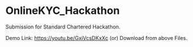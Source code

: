 # OnlineKYC_Hackathon

 Submission for Standard Chartered Hackathon.

 Demo Link: https://youtu.be/GxiVcsDKxXc (or) Download from above Files.
